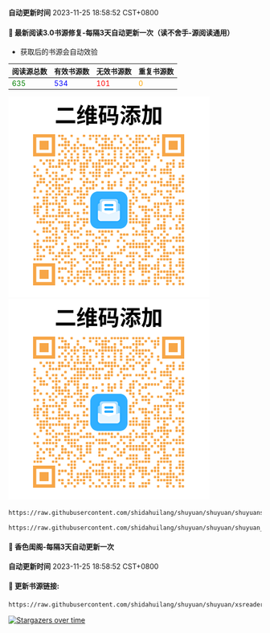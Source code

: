 **自动更新时间** 2023-11-25 18:58:52 CST+0800
#### 🚩 最新阅读3.0书源修复-每隔3天自动更新一次（读不舍手-源阅读通用）
- 获取后的书源会自动效验

<!-- 更新位置开始 -->
| 阅读源总数 | 有效书源数 | 无效书源数 | 重复书源数 |
|------------|------------|------------|--------------|
| <span style="color:green;">635</span> | <span style="color:blue;">534</span> | <span style="color:red;">101</span> | <span style="color:orange;">0</span> |
<!-- 更新位置结束 -->
![shuyuans.png](img/shuyuans.PNG) ![shuyuan.png](img/shuyuan.PNG
)
```
https://raw.githubusercontent.com/shidahuilang/shuyuan/shuyuan/shuyuans_data.json
```
```
https://raw.githubusercontent.com/shidahuilang/shuyuan/shuyuan/shuyuan_data.json
```
#### 🚩 香色闺阁-每隔3天自动更新一次

**自动更新时间** 2023-11-25 18:58:52 CST+0800

#### 🚩 更新书源链接:
 
 ``` bash
https://raw.githubusercontent.com/shidahuilang/shuyuan/shuyuan/xsreader/new/resources.txt
 ```

[![Stargazers over time](https://starchart.cc/shidahuilang/shuyuan.svg)](https://starchart.cc/shidahuilang/shuyuan)
